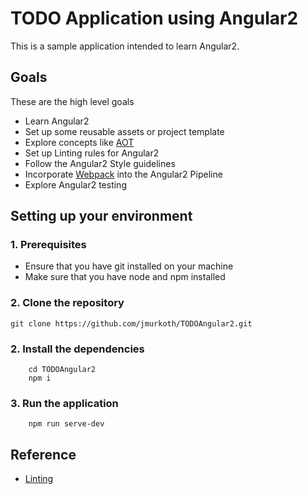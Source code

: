 # TODO Application using Angular2
This is a sample application intended to learn Angular2. 
## Goals
These are the high level goals
* Learn Angular2
* Set up some reusable assets or project template
* Explore concepts like [ AOT ][1]
* Set up Linting rules for Angular2
* Follow the Angular2 Style guidelines
* Incorporate [Webpack][2] into the Angular2 Pipeline
* Explore Angular2 testing


## Setting up your environment
### 1. Prerequisites
* Ensure that you have git installed on your machine
* Make sure that you have node and npm installed

### 2. Clone the repository
```shell
git clone https://github.com/jmurkoth/TODOAngular2.git
```
### 2. Install the dependencies
``` shell
    cd TODOAngular2
    npm i
```
### 3. Run the application
``` shell
    npm run serve-dev
```
## Reference
* [Linting](/docs/linting/linting.md)

[1]: https://angular.io/docs/ts/latest/cookbook/aot-compiler.html/
[2]: https://webpack.js.org/